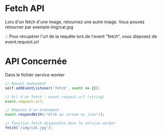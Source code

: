 # Fetch API

Lors d'un fetch d'une image, retournez une autre image. Vous pouvez retourner par exemple img/cat.jpg

💡 Pour récupérer l'url de la requête lors de l'event "fetch", vous disposez de event.request.url

# API Concernée

Dans le fichier service worker

```javascript
// Nouvel événement
self.addEventListener('fetch', event => {});

// Url d'un fetch : event.request.url (string)
event.request.url;

// Réponse d'un événement
event.respondWith(/*Blob ou stream ou json*/);

// Fonction fetch disponible dans le service worker
fetch('/img/cat.jpg');
```
